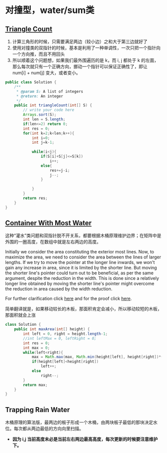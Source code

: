 # 对撞型，water/sum类

## [Triangle Count](http://www.lintcode.com/en/problem/triangle-count/)

1. 计算三角形的时候，只需要满足两边（较小边）之和大于第三边就好了
2. 使用对撞类的双指针的时候，基本是利用了一种单调性，一次只把一个指针向一个方向推，而且不用回头
3. 所以顺着这个问题想，如果我们最外围遍历的是 k，而 i, j 都处于 k 的左面，那么每次就只有一个正确方向，挪动一个指针可以保证正确性了，即让 num\[i\] + num\[j\] 变大，或者变小。

```java
public class Solution {
    /**
     * @param S: A list of integers
     * @return: An integer
     */
    public int triangleCount(int[] S) {
        // write your code here
        Arrays.sort(S);
        int len = S.length;
        if(len<=2) return 0;
        int res = 0;
        for(int k=2;k<len;k++){
            int i=0;
            int j=k-1;
            
            while(i<j){
                if(S[i]+S[j]<=S[k])
                    i++;
                else{
                    res+=j-i;
                    j--;
                }
                    
            }
        }
        return res;
    }
}
```

## [Container With Most Water](http://www.lintcode.com/en/problem/container-with-most-water/)

这种“灌水”类问题和双指针脱不开关系，都要根据木桶原理维护边界；在矩阵中是外围的一圈高度，在数组中就是左右两边的高度。

Initially we consider the area constituting the exterior most lines. Now, to maximize the area, we need to consider the area between the lines of larger lengths. If we try to move the pointer at the longer line inwards, we won't gain any increase in area, since it is limited by the shorter line. But moving the shorter line's pointer could turn out to be beneficial, as per the same argument, despite the reduction in the width. This is done since a relatively longer line obtained by moving the shorter line's pointer might overcome the reduction in area caused by the width reduction.

For further clarification click [here](https://discuss.leetcode.com/topic/3462/yet-another-way-to-see-what-happens-in-the-o-n-algorithm) and for the proof click [here](https://discuss.leetcode.com/topic/503/anyone-who-has-a-o-n-algorithm/2).

简单翻译就是，如果移动较长的木板，那面积肯定会减小，所以移动较短的木板，那面积就会上涨

```java
class Solution {
    public int maxArea(int[] height) {
        int left = 0, right = height.length-1;
        //int leftMax = 0, leftRight = 0; 
        int res = 0;
        int max = 0;
        while(left<right){
            max = Math.max(max, Math.min(height[left], height[right])*(right-left));
            if(height[left]<height[right])
                left++;
            else
                right--;
        }
        return max;
    }
}
```

## Trapping Rain Water



木桶原理的算法版，最两边的板子形成一个木桶，由两块板子最低的那块决定水位。每次都从两边最低的方向向里扫描。

* **因为 i,j 当前高度未必是当前左右两边最高高度，每次更新的时候要注意维护下。**



